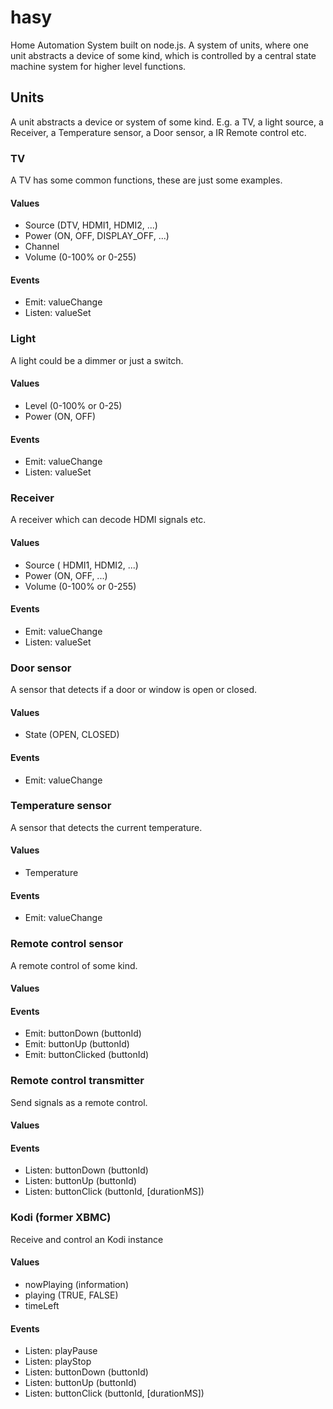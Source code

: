 # hasy
Home Automation System built on node.js. A system of units, where one unit abstracts a device of some kind, which is controlled by a central state machine system for higher level functions.

## Units
A unit abstracts a device or system of some kind. E.g. a TV, a light source, a Receiver, a Temperature sensor, a Door sensor, a IR Remote control etc.

### TV
A TV has some common functions, these are just some examples.
#### Values
* Source (DTV, HDMI1, HDMI2, ...)
* Power (ON, OFF, DISPLAY_OFF, ...)
* Channel
* Volume (0-100% or 0-255)

#### Events
* Emit: valueChange
* Listen: valueSet

### Light
A light could be a dimmer or just a switch.
#### Values
* Level (0-100% or 0-25)
* Power (ON, OFF)

#### Events
* Emit: valueChange
* Listen: valueSet

### Receiver
A receiver which can decode HDMI signals etc.
#### Values
* Source ( HDMI1, HDMI2, ...)
* Power (ON, OFF, ...)
* Volume (0-100% or 0-255)

#### Events
* Emit: valueChange
* Listen: valueSet

### Door sensor
A sensor that detects if a door or window is open or closed.
#### Values
* State (OPEN, CLOSED)

#### Events
* Emit: valueChange

### Temperature sensor
A sensor that detects the current temperature.
#### Values
* Temperature

#### Events
* Emit: valueChange

### Remote control sensor
A remote control of some kind.
#### Values

#### Events
* Emit: buttonDown (buttonId)
* Emit: buttonUp (buttonId)
* Emit: buttonClicked (buttonId)

### Remote control transmitter
Send signals as a remote control.
#### Values

#### Events
* Listen: buttonDown (buttonId)
* Listen: buttonUp (buttonId)
* Listen: buttonClick (buttonId, [durationMS])

### Kodi (former XBMC)
Receive and control an Kodi instance
#### Values
* nowPlaying (information)
* playing (TRUE, FALSE)
* timeLeft

#### Events
* Listen: playPause
* Listen: playStop
* Listen: buttonDown (buttonId)
* Listen: buttonUp (buttonId)
* Listen: buttonClick (buttonId, [durationMS])

